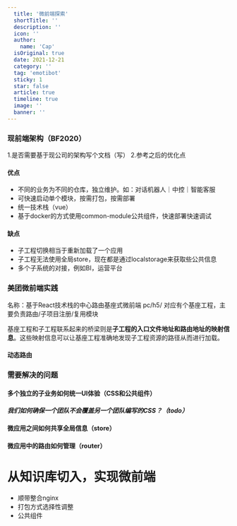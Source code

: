 ```yaml
---
  title: '微前端探索'
  shortTitle: ''
  description: ''
  icon: ''
  author:
    name: 'Cap'
  isOriginal: true
  date: 2021-12-21
  category: ''
  tag: 'emotibot'
  sticky: 1
  star: false
  article: true
  timeline: true
  image: ''
  banner: ''
---
```


  ### 现前端架构（BF2020）
1.是否需要基于现公司的架构写个文档（写）
2.参考之后的优化点
#### 优点

- 不同的业务为不同的仓库，独立维护。如：对话机器人｜中控｜智能客服
- 可快速启动单个模块，按需打包，按需部署
- 统一技术栈（vue）
- 基于docker的方式使用common-module公共组件，快速部署快速调试

#### 缺点

- 子工程切换相当于重新加载了一个应用
- 子工程无法使用全局store，现在都是通过localstorage来获取些公共信息
- 多个子系统的对接，例如BI，运营平台


### 美团微前端实践
名称：基于React技术栈的中心路由基座式微前端
pc/h5/ 对应有个基座工程，主要负责路由/子项目注册/复用模块

基座工程和子工程联系起来的桥梁则是**子工程的入口文件地址和路由地址的映射信息**。这些映射信息可以让基座工程准确地发现子工程资源的路径从而进行加载。

#### 动态路由


### 需要解决的问题
#### 多个独立的子业务如何统一UI体验（CSS和公共组件）
#### _我们如何确保一个团队不会覆盖另一个团队编写的CSS？（todo）_
#### 微应用之间如何共享全局信息（store）
#### 微应用中的路由如何管理（router）


# 从知识库切入，实现微前端

- 顺带整合nginx
- 打包方式选择性调整
- 公共组件
